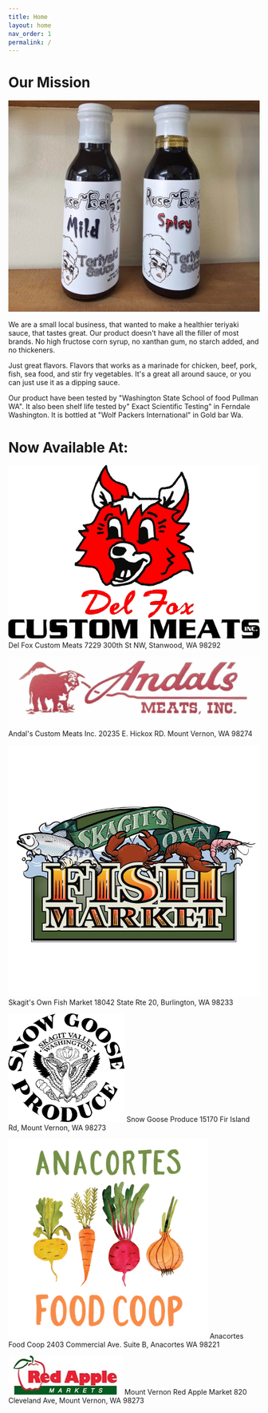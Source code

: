 ```yaml
---
title: Home
layout: home
nav_order: 1
permalink: /
---
```


# Our Mission

![RoseBei Sauce](assets/images/RoseBei-Sauce-Bottles.png)

We are a small local business, that wanted to make a healthier teriyaki sauce, that tastes great. Our product doesn't have all the filler of most brands. No high fructose corn syrup, no xanthan gum, no starch added, and no thickeners. 

Just great flavors. Flavors that works as a marinade for chicken, beef, pork, fish, sea food, and stir fry vegetables. It's a great all around sauce, or you can just use it as a dipping sauce.

Our product have been tested by "Washington State School of food Pullman WA". It also been shelf life tested by" Exact Scientific Testing" in Ferndale Washington. It is bottled at "Wolf Packers International" in Gold bar Wa.

# Now Available At:

![Del Fox Custom Meats](assets/images/Del-Fox-Logo.png)
Del Fox Custom Meats
7229 300th St NW, Stanwood, WA 98292

![Andal's Custom Meats Inc.](assets/images/Andals-Logo.png)
Andal's Custom Meats Inc.
20235 E. Hickox RD. Mount Vernon, WA 98274

![Skagit's Own Fish Market](assets/images/Skagits-Logo.png)
Skagit's Own Fish Market
18042 State Rte 20, Burlington, WA 98233

![Snow Goose Produce](assets/images/Snow-Goose-Logo.png)
Snow Goose Produce
15170 Fir Island Rd, Mount Vernon, WA 98273

![Anacortes Food Coop](assets/images/Anacortes-Food-Coop-Logo.png)
Anacortes Food Coop
2403 Commercial Ave. Suite B, Anacortes WA 98221

![Mount Vernon Red Apple Market](assets/images/Red-Apple-Market-Logo.png)
Mount Vernon Red Apple Market
820 Cleveland Ave, Mount Vernon, WA 98273